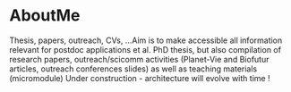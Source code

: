 # AboutMe
Thesis, papers, outreach, CVs, ...Aim is to make accessible all information relevant for postdoc applications et al. PhD thesis, but also compilation of research papers, outreach/scicomm activities (Planet-Vie and Biofutur articles, outreach conferences slides) as well as teaching materials (micromodule)
Under construction - architecture will evolve with time !
